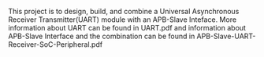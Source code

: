 This project is to design, build, and combine a Universal Asynchronous Receiver Transmitter(UART) module with an APB-Slave
Inteface. More information about UART can be found in UART.pdf and information about APB-Slave Interface and the combination
can be found in APB-Slave-UART-Receiver-SoC-Peripheral.pdf
